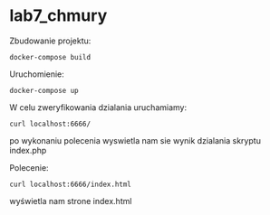 # lab7_chmury

Zbudowanie projektu:
```
docker-compose build
```
Uruchomienie:
```
docker-compose up
```
W celu zweryfikowania dzialania uruchamiamy:
```
curl localhost:6666/ 
```
po wykonaniu polecenia wyswietla nam sie wynik dzialania skryptu index.php

Polecenie:
```
curl localhost:6666/index.html
 ```
wyświetla nam strone index.html
